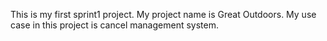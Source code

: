 This is my first sprint1 project. My project name is Great Outdoors.
My use case in this project is cancel management system.